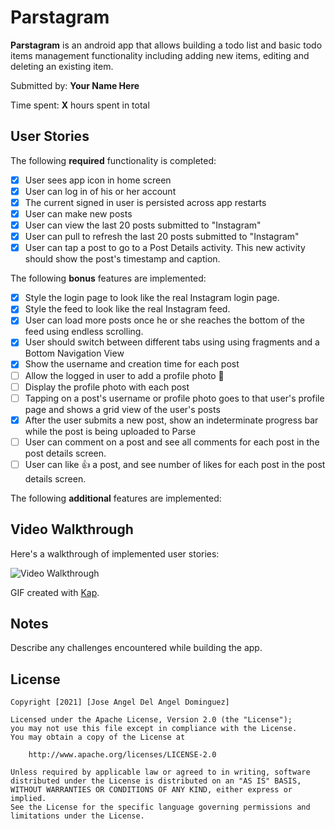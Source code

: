 # Parstagram

**Parstagram** is an android app that allows building a todo list and basic todo items management functionality including adding new items, editing and deleting an existing item.

Submitted by: **Your Name Here**

Time spent: **X** hours spent in total

## User Stories

The following **required** functionality is completed:

* [x] User sees app icon in home screen
* [x] User can log in of his or her account
* [x] The current signed in user is persisted across app restarts
* [x] User can make new posts
* [x] User can view the last 20 posts submitted to "Instagram"
* [x] User can pull to refresh the last 20 posts submitted to "Instagram"
* [x] User can tap a post to go to a Post Details activity. This new activity should show the post's timestamp and caption.

The following **bonus** features are implemented:

* [x] Style the login page to look like the real Instagram login page.
* [x] Style the feed to look like the real Instagram feed.
* [x] User can load more posts once he or she reaches the bottom of the feed using endless scrolling.
* [x] User should switch between different tabs using using fragments and a Bottom Navigation View
* [x] Show the username and creation time for each post
* [ ] Allow the logged in user to add a profile photo 🌆
* [ ] Display the profile photo with each post
* [ ] Tapping on a post's username or profile photo goes to that user's profile page and shows a grid view of the user's posts
* [x] After the user submits a new post, show an indeterminate progress bar while the post is being uploaded to Parse
* [ ] User can comment on a post and see all comments for each post in the post details screen.
* [ ] User can like 👍 a post, and see number of likes for each post in the post details screen.

The following **additional** features are implemented:

## Video Walkthrough

Here's a walkthrough of implemented user stories:

<img src='walktrough.gif' title='Video Walkthrough' width='' alt='Video Walkthrough' />

GIF created with [Kap](https://getkap.co/).

## Notes

Describe any challenges encountered while building the app.

## License

    Copyright [2021] [Jose Angel Del Angel Dominguez]

    Licensed under the Apache License, Version 2.0 (the "License");
    you may not use this file except in compliance with the License.
    You may obtain a copy of the License at

        http://www.apache.org/licenses/LICENSE-2.0

    Unless required by applicable law or agreed to in writing, software
    distributed under the License is distributed on an "AS IS" BASIS,
    WITHOUT WARRANTIES OR CONDITIONS OF ANY KIND, either express or implied.
    See the License for the specific language governing permissions and
    limitations under the License.
